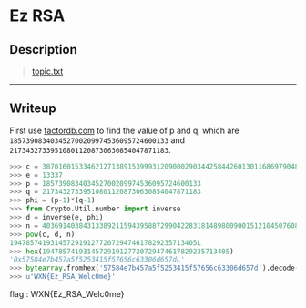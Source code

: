 # Ez RSA
## Description
> [topic.txt](topic.txt)
---
## Writeup
First use [factordb.com](http://factordb.com/) to find the value of p and q, which are `185739083403452700209974536095724600133` and `217343273395108011208730630854047871183`.

```python
>>> c = 38701601533462127138915399931209000290344258442601301168697904838260946244394
>>> e = 13337
>>> p = 185739083403452700209974536095724600133
>>> q = 217343273395108011208730630854047871183
>>> phi = (p-1)*(q-1)
>>> from Crypto.Util.number import inverse
>>> d = inverse(e, phi)
>>> n = 40369140384313389211594395887299042283181489800900151210450760841432568667339
>>> pow(c, d, n)
1947857419314572919127720729474617829235713405L
>>> hex(1947857419314572919127720729474617829235713405)
'0x57584e7b457a5f5253415f57656c63306d657dL'
>>> bytearray.fromhex('57584e7b457a5f5253415f57656c63306d657d').decode('utf-8')
>>> u'WXN{Ez_RSA_Welc0me}'
```

flag : WXN{Ez_RSA_Welc0me}